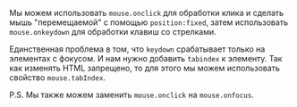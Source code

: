 
Мы можем использовать `mouse.onclick` для обработки клика и сделать мышь "перемещаемой" с помощью `position:fixed`, затем использовать `mouse.onkeydown` для обработки клавиш со стрелками.

Единственная проблема в том, что `keydown` срабатывает только на элементах с фокусом. И нам нужно добавить `tabindex` к элементу. Так как изменять HTML запрещено, то для этого мы можем использовать свойство `mouse.tabIndex`.

P.S. Мы также можем заменить `mouse.onclick` на `mouse.onfocus`.
